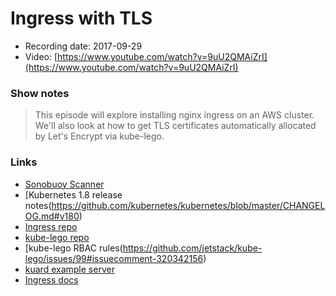 # Ingress with TLS

- Recording date: 2017-09-29
- Video: [https://www.youtube.com/watch?v=9uU2QMAiZrI](https://www.youtube.com/watch?v=9uU2QMAiZrI)

### Show notes

> This episode will explore installing nginx ingress on an AWS cluster. We'll also look at how to get TLS certificates automatically allocated by Let's Encrypt via kube-lego.

### Links

- [Sonobuoy Scanner](https://scanner.heptio.com)
- [Kubernetes 1.8 release notes(https://github.com/kubernetes/kubernetes/blob/master/CHANGELOG.md#v180)
- [Ingress repo](https://github.com/kubernetes/ingress-nginx)
- [kube-lego repo](https://github.com/jetstack/kube-lego)
- [kube-lego RBAC rules(https://github.com/jetstack/kube-lego/issues/99#issuecomment-320342156)
- [kuard example server](https://github.com/kubernetes-up-and-running/kuard)
- [Ingress docs](https://kubernetes.io/docs/concepts/services-networking/ingress/)